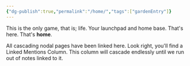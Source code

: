 ```yaml
---
{"dg-publish":true,"permalink":"/home/","tags":["gardenEntry"]}
---
```


This is the only game, that is; life. 
Your launchpad and home base. That's here. That's **home**.

All cascading nodal pages have been linked here. Look right, you'll find a Linked Mentions Column. This column will cascade endlessly until we run out of notes linked to it. 


